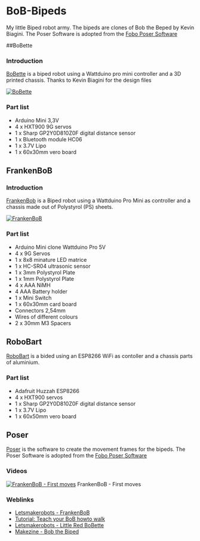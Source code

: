 # BoB-Bipeds
My little Biped robot army. The bipeds are clones of Bob the Beped by Kevin Biagini. The Poser Software is adopted from the [Fobo Poser Software](http://www.projectbiped.com/prototypes/fobo/poser)

##BoBette

### Introduction

[BoBette](https://github.com/robotfreak/BoB-Bipeds/tree/master/BoBette) is a biped robot using a Wattduino pro mini controller and a 3D printed chassis. Thanks to Kevin Biagini for the design files

[![BoBette](https://farm8.staticflickr.com/7649/16310389023_fe9cec09c5_m.jpg)](https://github.com/robotfreak/BoB-Bipeds/tree/master/BoBette)

### Part list

* Arduino Mini 3,3V
* 4 x HXT900 9G servos
* 1 x Sharp GP2Y0D810Z0F digital distance sensor
* 1 x Bluetooth module HC06
* 1 x 3.7V Lipo
* 1 x 60x30mm vero board

## FrankenBoB

### Introduction

[FrankenBob](https://github.com/robotfreak/BoB-Bipeds/tree/master/FrankenBoB) is a Biped robot using a Wattduino Pro Mini as controller and a chassis made out of Polystyrol (PS) sheets.

[![FrankenBoB](https://farm9.staticflickr.com/8745/16904592476_468dfd8e70_m.jpg)](https://github.com/robotfreak/BoB-Bipeds/tree/master/FrankenBoB)


### Part list

* Arduino Mini clone Wattduino Pro 5V
* 4 x 9G Servos 
* 1 x 8x8 minature LED matrice
* 1 x HC-SR04 ultrasonic sensor
* 1 x 3mm Polystyrol Plate
* 1 x 1mm Polystyrol Plate
* 4 x AAA NiMH 
* 4 AAA Battery holder
* 1 x Mini Switch
* 1 x 60x30mm card board
* Connectors 2,54mm 
* Wires of different colours
* 2 x 30mm M3 Spacers

## RoboBart

[RoboBart](https://github.com/robotfreak/BoB-Bipeds/tree/master/RoboBart) is a bided using an ESP8266 WiFi as contoller and a chassis parts of aluminium.

### Part list

* Adafruit Huzzah ESP8266
* 4 x HXT900 servos
* 1 x Sharp GP2Y0D810Z0F digital distance sensor
* 1 x 3.7V Lipo
* 1 x 60x50mm vero board

## Poser

[Poser](https://github.com/robotfreak/BoB-Bipeds/tree/master/Poser) is the software to create the movement frames for the bipeds. The Poser Software is adopted from the [Fobo Poser Software](http://www.projectbiped.com/prototypes/fobo/poser)

### Videos

[![FrankenBoB - First moves](https://i.ytimg.com/vi/UIgT7IzsuSw/2.jpg?time=1427320359142)](https://www.youtube.com/watch?v=UIgT7IzsuSw) FrankenBoB - First moves

### Weblinks

* [Letsmakerobots - FrankenBoB](http://letsmakerobots.com/node/37736)
* [Tutorial: Teach your BoB howto walk](http://letsmakerobots.com/node/38483)
* [Letsmakerobots - Little Red BoBette](http://letsmakerobots.com/node/38908)
* [Makezine - Bob the Biped](http://makezine.com/2013/08/25/build-your-own-biped-robot/)


